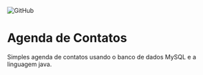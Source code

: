 ![GitHub](https://img.shields.io/github/license/felipeparisi/agenda-cti)
# Agenda de Contatos
Simples agenda de contatos usando o banco de dados MySQL e a linguagem java. 
